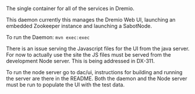 The single container for all of the services in Dremio.

This daemon currently this manages the Dremio Web UI,
launching an embedded Zookeeper instance and launching
a SabotNode.

To run the Daemon:
`mvn exec:exec`

There is an issue serving the Javascript files for the UI
from the java server. For now to actually use the site
the JS files must be served from the development Node server.
This is being addressed in DX-311.

To run the node server go to dac/ui, instructions for building
and running the server are there in the README. Both the daemon
and the Node server must be run to populate the UI with the test
data.
